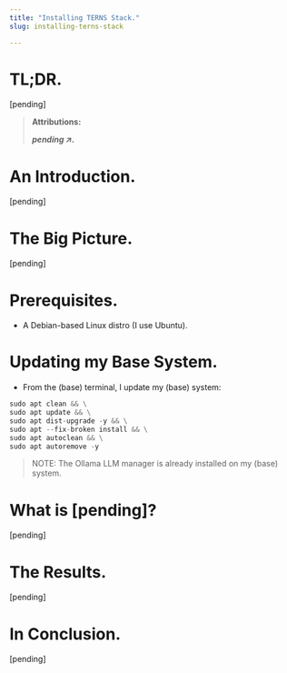 ```yaml
---
title: "Installing TERNS Stack."
slug: installing-terns-stack

---
```


# TL;DR.

\[pending\]

> **Attributions:**
> 
> ***pending ↗.***

# An Introduction.

\[pending\]

# The Big Picture.

\[pending\]

# Prerequisites.

* A Debian-based Linux distro (I use Ubuntu).
    

# Updating my Base System.

* From the (base) terminal, I update my (base) system:
    

```python
sudo apt clean && \
sudo apt update && \
sudo apt dist-upgrade -y && \
sudo apt --fix-broken install && \
sudo apt autoclean && \
sudo apt autoremove -y
```

> NOTE: The Ollama LLM manager is already installed on my (base) system.

# What is \[pending\]?

\[pending\]

# The Results.

\[pending\]

# In Conclusion.

\[pending\]